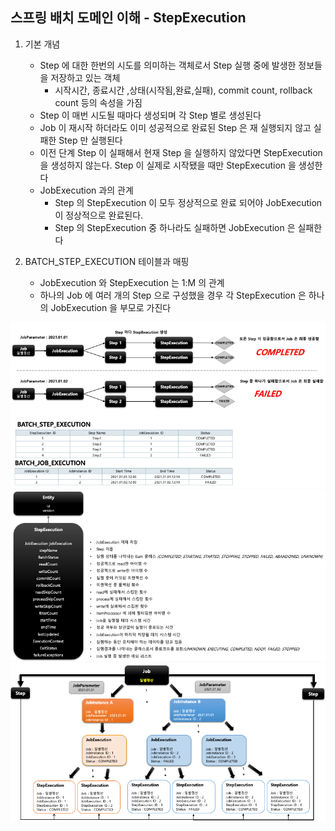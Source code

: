 ## 스프링 배치 도메인 이해 - StepExecution

1. 기본 개념
    - Step 에 대한 한번의 시도를 의미하는 객체로서 Step 실행 중에 발생한 정보들을 저장하고 있는 객체
        - 시작시간, 종료시간 ,상태(시작됨,완료,실패), commit count, rollback count 등의 속성을 가짐
    - Step 이 매번 시도될 때마다 생성되며 각 Step 별로 생성된다
    - Job 이 재시작 하더라도 이미 성공적으로 완료된 Step 은 재 실행되지 않고 실패한 Step 만 실행된다
    - 이전 단계 Step 이 실패해서 현재 Step 을 실행하지 않았다면 StepExecution 을 생성하지 않는다. Step 이 실제로 시작됐을 때만 StepExecution
      을 생성한다
    - JobExecution 과의 관계
        - Step 의 StepExecution 이 모두 정상적으로 완료 되어야 JobExecution 이 정상적으로 완료된다.
        - Step 의 StepExecution 중 하나라도 실패하면 JobExecution 은 실패한다

2. BATCH_STEP_EXECUTION 테이블과 매핑
    - JobExecution 와 StepExecution 는 1:M 의 관계
    - 하나의 Job 에 여러 개의 Step 으로 구성했을 경우 각 StepExecution 은 하나의 JobExecution 을 부모로 가진다

<img src="../../images/step-execution-flow.png" alt="step-execution-flow">  
<img src="../../images/step-execution-detail.png" alt="step-execution-detail">  
<img src="../../images/step-execution-flow2.png" alt="step-execution-flow2">  


